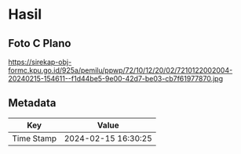 # Hasil

## Foto C Plano

https://sirekap-obj-formc.kpu.go.id/925a/pemilu/ppwp/72/10/12/20/02/7210122002004-20240215-154611--f1d44be5-9e00-42d7-be03-cb7f61977870.jpg


## Metadata

| Key        | Value               |
| ---------- | ------------------- |
| Time Stamp | 2024-02-15 16:30:25 |



